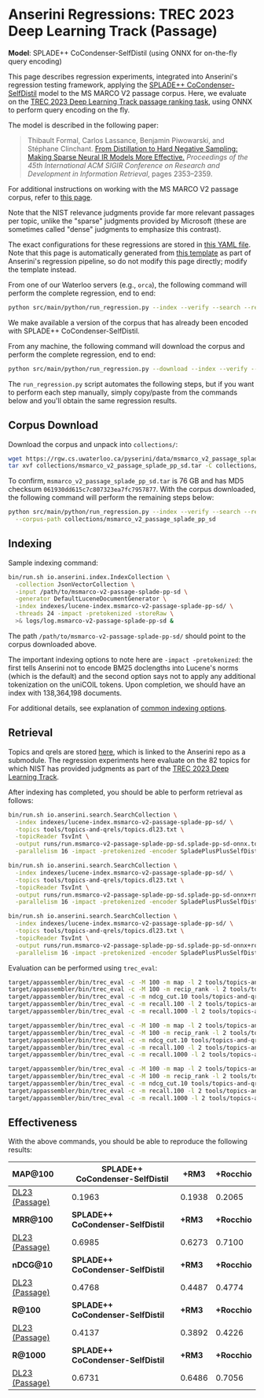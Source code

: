 # Anserini Regressions: TREC 2023 Deep Learning Track (Passage)

**Model**: SPLADE++ CoCondenser-SelfDistil (using ONNX for on-the-fly query encoding)

This page describes regression experiments, integrated into Anserini's regression testing framework, applying the [SPLADE++ CoCondenser-SelfDistil](https://huggingface.co/naver/splade-cocondenser-selfdistil) model to the MS MARCO V2 passage corpus.
Here, we evaluate on the [TREC 2023 Deep Learning Track passage ranking task](https://trec.nist.gov/data/deep2023.html), using ONNX to perform query encoding on the fly.

The model is described in the following paper:

> Thibault Formal, Carlos Lassance, Benjamin Piwowarski, and Stéphane Clinchant. [From Distillation to Hard Negative Sampling: Making Sparse Neural IR Models More Effective.](https://dl.acm.org/doi/10.1145/3477495.3531857) _Proceedings of the 45th International ACM SIGIR Conference on Research and Development in Information Retrieval_, pages 2353–2359.

For additional instructions on working with the MS MARCO V2 passage corpus, refer to [this page](../../docs/experiments-msmarco-v2.md).

Note that the NIST relevance judgments provide far more relevant passages per topic, unlike the "sparse" judgments provided by Microsoft (these are sometimes called "dense" judgments to emphasize this contrast).

The exact configurations for these regressions are stored in [this YAML file](../../src/main/resources/regression/dl23-passage-splade-pp-sd-onnx.yaml).
Note that this page is automatically generated from [this template](../../src/main/resources/docgen/templates/dl23-passage-splade-pp-sd-onnx.template) as part of Anserini's regression pipeline, so do not modify this page directly; modify the template instead.

From one of our Waterloo servers (e.g., `orca`), the following command will perform the complete regression, end to end:

```bash
python src/main/python/run_regression.py --index --verify --search --regression dl23-passage-splade-pp-sd-onnx
```

We make available a version of the corpus that has already been encoded with SPLADE++ CoCondenser-SelfDistil.

From any machine, the following command will download the corpus and perform the complete regression, end to end:

```bash
python src/main/python/run_regression.py --download --index --verify --search --regression dl23-passage-splade-pp-sd-onnx
```

The `run_regression.py` script automates the following steps, but if you want to perform each step manually, simply copy/paste from the commands below and you'll obtain the same regression results.

## Corpus Download

Download the corpus and unpack into `collections/`:

```bash
wget https://rgw.cs.uwaterloo.ca/pyserini/data/msmarco_v2_passage_splade_pp_sd.tar -P collections/
tar xvf collections/msmarco_v2_passage_splade_pp_sd.tar -C collections/
```

To confirm, `msmarco_v2_passage_splade_pp_sd.tar` is 76 GB and has MD5 checksum `061930dd615c7c807323ea7fc7957877`.
With the corpus downloaded, the following command will perform the remaining steps below:

```bash
python src/main/python/run_regression.py --index --verify --search --regression dl23-passage-splade-pp-sd-onnx \
  --corpus-path collections/msmarco_v2_passage_splade_pp_sd
```

## Indexing

Sample indexing command:

```bash
bin/run.sh io.anserini.index.IndexCollection \
  -collection JsonVectorCollection \
  -input /path/to/msmarco-v2-passage-splade-pp-sd \
  -generator DefaultLuceneDocumentGenerator \
  -index indexes/lucene-index.msmarco-v2-passage-splade-pp-sd/ \
  -threads 24 -impact -pretokenized -storeRaw \
  >& logs/log.msmarco-v2-passage-splade-pp-sd &
```

The path `/path/to/msmarco-v2-passage-splade-pp-sd/` should point to the corpus downloaded above.

The important indexing options to note here are `-impact -pretokenized`: the first tells Anserini not to encode BM25 doclengths into Lucene's norms (which is the default) and the second option says not to apply any additional tokenization on the uniCOIL tokens.
Upon completion, we should have an index with 138,364,198 documents.

For additional details, see explanation of [common indexing options](../../docs/common-indexing-options.md).

## Retrieval

Topics and qrels are stored [here](https://github.com/castorini/anserini-tools/tree/master/topics-and-qrels), which is linked to the Anserini repo as a submodule.
The regression experiments here evaluate on the 82 topics for which NIST has provided judgments as part of the [TREC 2023 Deep Learning Track](https://trec.nist.gov/data/deep2023.html).

After indexing has completed, you should be able to perform retrieval as follows:

```bash
bin/run.sh io.anserini.search.SearchCollection \
  -index indexes/lucene-index.msmarco-v2-passage-splade-pp-sd/ \
  -topics tools/topics-and-qrels/topics.dl23.txt \
  -topicReader TsvInt \
  -output runs/run.msmarco-v2-passage-splade-pp-sd.splade-pp-sd-onnx.topics.dl23.txt \
  -parallelism 16 -impact -pretokenized -encoder SpladePlusPlusSelfDistil &

bin/run.sh io.anserini.search.SearchCollection \
  -index indexes/lucene-index.msmarco-v2-passage-splade-pp-sd/ \
  -topics tools/topics-and-qrels/topics.dl23.txt \
  -topicReader TsvInt \
  -output runs/run.msmarco-v2-passage-splade-pp-sd.splade-pp-sd-onnx+rm3.topics.dl23.txt \
  -parallelism 16 -impact -pretokenized -encoder SpladePlusPlusSelfDistil -rm3 -collection JsonVectorCollection &

bin/run.sh io.anserini.search.SearchCollection \
  -index indexes/lucene-index.msmarco-v2-passage-splade-pp-sd/ \
  -topics tools/topics-and-qrels/topics.dl23.txt \
  -topicReader TsvInt \
  -output runs/run.msmarco-v2-passage-splade-pp-sd.splade-pp-sd-onnx+rocchio.topics.dl23.txt \
  -parallelism 16 -impact -pretokenized -encoder SpladePlusPlusSelfDistil -rocchio -collection JsonVectorCollection &
```

Evaluation can be performed using `trec_eval`:

```bash
target/appassembler/bin/trec_eval -c -M 100 -m map -l 2 tools/topics-and-qrels/qrels.dl23-passage.txt runs/run.msmarco-v2-passage-splade-pp-sd.splade-pp-sd-onnx.topics.dl23.txt
target/appassembler/bin/trec_eval -c -M 100 -m recip_rank -l 2 tools/topics-and-qrels/qrels.dl23-passage.txt runs/run.msmarco-v2-passage-splade-pp-sd.splade-pp-sd-onnx.topics.dl23.txt
target/appassembler/bin/trec_eval -c -m ndcg_cut.10 tools/topics-and-qrels/qrels.dl23-passage.txt runs/run.msmarco-v2-passage-splade-pp-sd.splade-pp-sd-onnx.topics.dl23.txt
target/appassembler/bin/trec_eval -c -m recall.100 -l 2 tools/topics-and-qrels/qrels.dl23-passage.txt runs/run.msmarco-v2-passage-splade-pp-sd.splade-pp-sd-onnx.topics.dl23.txt
target/appassembler/bin/trec_eval -c -m recall.1000 -l 2 tools/topics-and-qrels/qrels.dl23-passage.txt runs/run.msmarco-v2-passage-splade-pp-sd.splade-pp-sd-onnx.topics.dl23.txt

target/appassembler/bin/trec_eval -c -M 100 -m map -l 2 tools/topics-and-qrels/qrels.dl23-passage.txt runs/run.msmarco-v2-passage-splade-pp-sd.splade-pp-sd-onnx+rm3.topics.dl23.txt
target/appassembler/bin/trec_eval -c -M 100 -m recip_rank -l 2 tools/topics-and-qrels/qrels.dl23-passage.txt runs/run.msmarco-v2-passage-splade-pp-sd.splade-pp-sd-onnx+rm3.topics.dl23.txt
target/appassembler/bin/trec_eval -c -m ndcg_cut.10 tools/topics-and-qrels/qrels.dl23-passage.txt runs/run.msmarco-v2-passage-splade-pp-sd.splade-pp-sd-onnx+rm3.topics.dl23.txt
target/appassembler/bin/trec_eval -c -m recall.100 -l 2 tools/topics-and-qrels/qrels.dl23-passage.txt runs/run.msmarco-v2-passage-splade-pp-sd.splade-pp-sd-onnx+rm3.topics.dl23.txt
target/appassembler/bin/trec_eval -c -m recall.1000 -l 2 tools/topics-and-qrels/qrels.dl23-passage.txt runs/run.msmarco-v2-passage-splade-pp-sd.splade-pp-sd-onnx+rm3.topics.dl23.txt

target/appassembler/bin/trec_eval -c -M 100 -m map -l 2 tools/topics-and-qrels/qrels.dl23-passage.txt runs/run.msmarco-v2-passage-splade-pp-sd.splade-pp-sd-onnx+rocchio.topics.dl23.txt
target/appassembler/bin/trec_eval -c -M 100 -m recip_rank -l 2 tools/topics-and-qrels/qrels.dl23-passage.txt runs/run.msmarco-v2-passage-splade-pp-sd.splade-pp-sd-onnx+rocchio.topics.dl23.txt
target/appassembler/bin/trec_eval -c -m ndcg_cut.10 tools/topics-and-qrels/qrels.dl23-passage.txt runs/run.msmarco-v2-passage-splade-pp-sd.splade-pp-sd-onnx+rocchio.topics.dl23.txt
target/appassembler/bin/trec_eval -c -m recall.100 -l 2 tools/topics-and-qrels/qrels.dl23-passage.txt runs/run.msmarco-v2-passage-splade-pp-sd.splade-pp-sd-onnx+rocchio.topics.dl23.txt
target/appassembler/bin/trec_eval -c -m recall.1000 -l 2 tools/topics-and-qrels/qrels.dl23-passage.txt runs/run.msmarco-v2-passage-splade-pp-sd.splade-pp-sd-onnx+rocchio.topics.dl23.txt
```

## Effectiveness

With the above commands, you should be able to reproduce the following results:

| **MAP@100**                                                                                                  | **SPLADE++ CoCondenser-SelfDistil**| **+RM3**  | **+Rocchio**|
|:-------------------------------------------------------------------------------------------------------------|-----------|-----------|-----------|
| [DL23 (Passage)](https://microsoft.github.io/msmarco/TREC-Deep-Learning)                                     | 0.1963    | 0.1938    | 0.2065    |
| **MRR@100**                                                                                                  | **SPLADE++ CoCondenser-SelfDistil**| **+RM3**  | **+Rocchio**|
| [DL23 (Passage)](https://microsoft.github.io/msmarco/TREC-Deep-Learning)                                     | 0.6985    | 0.6273    | 0.7100    |
| **nDCG@10**                                                                                                  | **SPLADE++ CoCondenser-SelfDistil**| **+RM3**  | **+Rocchio**|
| [DL23 (Passage)](https://microsoft.github.io/msmarco/TREC-Deep-Learning)                                     | 0.4768    | 0.4487    | 0.4774    |
| **R@100**                                                                                                    | **SPLADE++ CoCondenser-SelfDistil**| **+RM3**  | **+Rocchio**|
| [DL23 (Passage)](https://microsoft.github.io/msmarco/TREC-Deep-Learning)                                     | 0.4137    | 0.3892    | 0.4226    |
| **R@1000**                                                                                                   | **SPLADE++ CoCondenser-SelfDistil**| **+RM3**  | **+Rocchio**|
| [DL23 (Passage)](https://microsoft.github.io/msmarco/TREC-Deep-Learning)                                     | 0.6731    | 0.6486    | 0.7056    |
